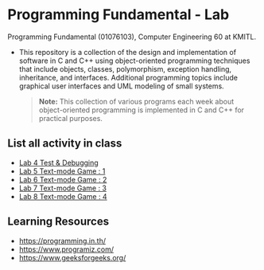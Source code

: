 # Programming Fundamental - Lab
Programming Fundamental (01076103), Computer Engineering 60 at KMITL.

- This repository is a collection of the design and implementation of software in C and C++ using object-oriented programming techniques that include objects, classes, polymorphism, exception handling, inheritance, and interfaces. Additional programming topics include graphical user interfaces and UML modeling of small systems.

  > **Note:** This collection of various programs each week about object-oriented programming is implemented in C and C++ for practical purposes.

## List all activity in class  
- [Lab 4 Test & Debugging](lab-4)
- [Lab 5 Text-mode Game : 1](lab-5)
- [Lab 6 Text-mode Game : 2](lab-6)
- [Lab 7 Text-mode Game : 3](lab-7)
- [Lab 8 Text-mode Game : 4](lab-8)

## Learning Resources
- https://programming.in.th/
- https://www.programiz.com/
- https://www.geeksforgeeks.org/
